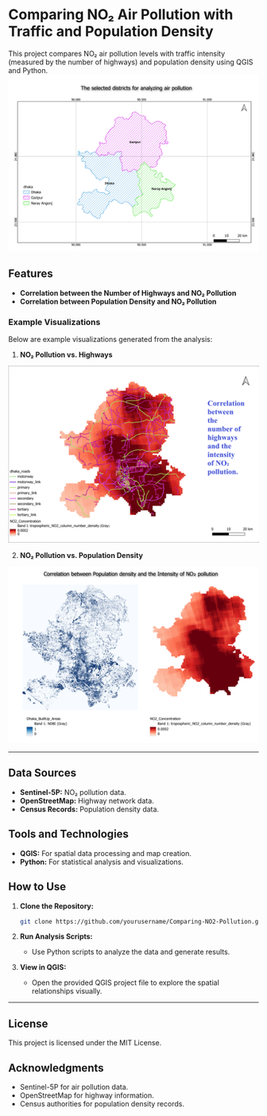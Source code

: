 # Comparing NO₂ Air Pollution with Traffic and Population Density

This project compares NO₂ air pollution levels with traffic intensity (measured by the number of highways) and population density using QGIS and Python.
 ![Selected_Districts](img3.png)
## Features

- **Correlation between the Number of Highways and NO₂ Pollution**
- **Correlation between Population Density and NO₂ Pollution**

### Example Visualizations

Below are example visualizations generated from the analysis:

1. **NO₂ Pollution vs. Highways**

![NO₂ vs Highways](img1.png)

2. **NO₂ Pollution vs. Population Density**

![NO₂ vs Population Density](img2.png)

---

## Data Sources

- **Sentinel-5P:** NO₂ pollution data.
- **OpenStreetMap:** Highway network data.
- **Census Records:** Population density data.

## Tools and Technologies

- **QGIS:** For spatial data processing and map creation.
- **Python:** For statistical analysis and visualizations.

## How to Use

1. **Clone the Repository:**
   ```bash
   git clone https://github.com/yourusername/Comparing-NO2-Pollution.git
   ```

2. **Run Analysis Scripts:**
   - Use Python scripts to analyze the data and generate results.

3. **View in QGIS:**
   - Open the provided QGIS project file to explore the spatial relationships visually.

---

## License

This project is licensed under the MIT License.

## Acknowledgments

- Sentinel-5P for air pollution data.
- OpenStreetMap for highway information.
- Census authorities for population density records.

